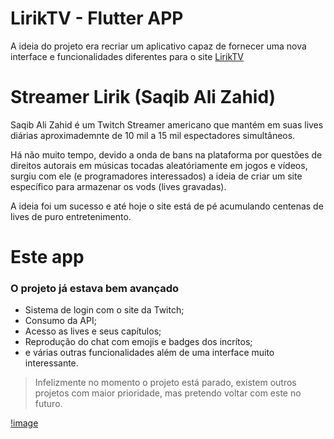 # LirikTV - Flutter APP

A ideia do projeto era recriar um aplicativo capaz de fornecer uma nova interface e funcionalidades diferentes para o site [LirikTV](https://lirik.tv/)

# Streamer Lirik (Saqib Ali Zahid)
Saqib Ali Zahid é um Twitch Streamer americano que mantém em suas lives diárias aproximademnte de 10 mil a 15 mil espectadores simultâneos.

Há não muito tempo, devido a onda de bans na plataforma por questões de direitos autorais em músicas tocadas aleatóriamente em jogos e vídeos, surgiu com ele (e programadores interessados) a ideia de criar um site específico para armazenar os vods (lives gravadas).

A ideia foi um sucesso e até hoje o site está de pé acumulando centenas de lives de puro entretenimento.

# Este app
### O projeto já estava bem avançado
* Sistema de login com o site da Twitch;
* Consumo da API;
* Acesso as lives e seus capítulos;
* Reprodução do chat com emojis e badges dos incrítos;
* e várias outras funcionalidades além de uma interface muito interessante.

> Infelizmente no momento o projeto está parado, existem outros projetos com maior prioridade, mas pretendo voltar com este no futuro.

[!image](https://raw.githubusercontent.com/iFuzzing/liriktv-flutter/main/assets/imagens/LirikTV.png)
